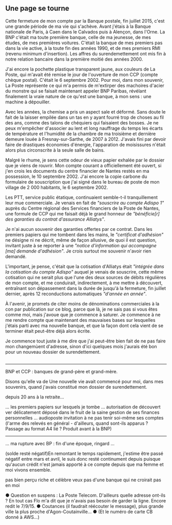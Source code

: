 ## Une page se tourne

Cette fermeture de mon compte par la Banque postale, fin juillet 2015, c'est une grande période de ma vie qui s'achève. Avant j'étais à la Banque nationale de Paris, à Caen dans le Calvados puis à Alençon, dans l'Orne. La BNP c'était ma toute première banque, celle de ma jeunesse, de mes études, de mes premières voitures. C'était la banque de mes premiers pas dans la vie active, à la toute fin des années 1990, et de mes premiers RMI (revenu minimum d'insertion). Les affres du surendemettement ont mis fin à notre relation bancaire dans la première moitié des années 2000.

J'ai encore la pochette plastique transparent jaune, aux couleurs de La Poste, qui m'avait été remise le jour de l'ouverture de mon CCP (compte chèque postal). C'était le 6 septembre 2002. Pour moi, dans mon souvenir, La Poste représente ce qui m'a permis de m'extirper des machoires d'acier du monstre qui se faisait maintenant appeler BNP Paribas, révélant finalement la vraie nature de ce qu'est une banque, à mon sens : une machine à dépouiller.

Avec les années, la chemise a pris un aspect sale et déformé. Sans doute le fait de la laisser empilée dans un tas en y ayant fourré trop de choses au fil des ans, comme des talons de chéquiers qui faisaient des bosses. Je ne peux m'empêcher d'associer au lent et long nauffrage du temps les écarts de température et l'humidité de la chambre de ma troisième et dernière demeure louée à Fresnay-sur-Sarthe, de 2007 à 2012. J'avais fini par devoir faire de drastiques économies d'énergie, l'apparation de moisissures n'était alors plus circonscrite à la seule salle de bains.

Malgré le rhume, je sens cette odeur de vieux papier exhalée par le dossier que je viens de rouvrir. Mon compte courant a officiellement été ouvert, si j'en crois les documents du centre financier de Nantes restés en ma possession, le 10 septembre 2002. J'ai encore la copie carbone du formulaire de souscription que j'ai signé dans le bureau de poste de mon village de 2 000 habitants, le 6 septembre 2002.

Les PTT, service public étatique, continuaient semble-t-il tranquillement leur mue commerciale. Je venais en fait de *"souscrire au compte Adispo 1"* auprès du Centre régional des Services financiers de la  Poste de Nantes, une formule de CCP qui me faisait déjà le grand honneur de *"bénéficie[r] des garanties du contrat d'assurance Alliatys"*.

Je n'ai aucun souvenir des garanties offertes par ce contrat. Dans les premiers papiers qui me tombent dans les mains, le *"certificat d'adhésion"* ne désigne ni ne décrit, même de façon allusive, de quoi il est question, invitant juste à se reporter à une *"notice d'information qui accompagne [ma] demande d'adhésion"*. Je crois surtout me souvenir n'avoir rien demandé.

L'important, je pense, c'était que la cotisation d'Alliatys était *"intégrée dans la cotisation du compte Adispo"* auquel je venais de souscrire, cette même cotisation qui ne serait plus que l'une des deux sources de débits régulières de mon compte, et me conduirait, indirectement, à me mettre à découvert, entraînant son dépassement dans la durée de jusqu'à la fermeture, fin juillet dernier, après 12 reconductions automatiques *"d'année en année"*.

À l'avenir, je promets de citer moins de dénominations commerciales à la con par publication sur ce blog, parce que là, je ne sais pas si vous êtes comme moi, mais j'avoue que je commence à saturer. Je commence à ne me rendre compte que maintenant des mauvaises bases sur lesquelles j'étais parti avec ma nouvelle banque, et que la façon dont cela vient de se terminer était peut-être déjà alors écrite.

Je commence tout juste à me dire que j'ai peut-être bien fait de ne pas faire mon changemùent d'adresse, sinon d'ici quelques mois j'aurais été bon pour un nouveau dossier de surendettement.

## 

***

BNP et CCP : banques de grand-père et grand-mère.

Disons qu'elle va de Une nouvelle vie avait commencé pour moi, dans mes souvenirs, quand j'avais constitué mon dossier de surendettement. 

depuis 20 ans à la retraite...

... les premiers papiers sur lesquels je tombe ... autorisation de découvert ver délicatement déposé dans le fruit de la saine gestion de ses finances personnelles ... audioposte invitation à ne pas tenir soi-même ses comptes (l'arme des relevés en général - d'ailleurs, quand sont-ils apparus ? Passage au format A4 lié ? Produit avant à la BNP)

***

... ma rupture avec BP : fin d'une époque, ringard ...

(solde resté négatif)En remontant le temps rapidement, j'estime être passé négatif entre mars et avril, le suis donc resté continument depuis puisque qu'aucun crédit n'est jamais apporté à ce compte depuis que ma femme et moi vivons ensemble. 

pas bien perçu riche et célèbre
veux pas d'une banque qui ne croirait pas en moi

● Question en suspens : La Poste Telecom. D'ailleurs quelle adresse ont-ils ? En tout cas Flo m'a dit que je n'avais pas besoin de garder la ligne. Encore redit le 7/9/15. ● Coutances (il faudrait réécouter le message), plus grande ville la plus proche d'Agon-Coutainville... ● (Et le numéro de carte CB donné à AWS...)
